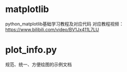 # matplotlib
python_matplotlib基础学习教程及对应代码
对应教程视频：https://www.bilibili.com/video/BV1Jx411L7LU

# plot_info.py
规范、统一、方便绘图的示例文档
